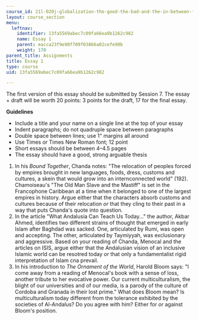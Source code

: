 ```yaml
---
course_id: 21l-020j-globalization-the-good-the-bad-and-the-in-between-fall-2016
layout: course_section
menu:
  leftnav:
    identifier: 13fa5569abec7c09fa66ea9b1262c982
    name: Essay 1
    parent: eacca23f9e90f709f03866a02cefe90b
    weight: 170
parent_title: Assignments
title: Essay 1
type: course
uid: 13fa5569abec7c09fa66ea9b1262c982

---
```


The first version of this essay should be submitted by Session 7. The essay + draft will be worth 20 points: 3 points for the draft, 17 for the final essay.

**Guidelines**

*   Include a title and your name on a single line at the top of your essay
*   Indent paragraphs; do not quadruple space between paragraphs
*   Double space between lines; use 1" margins all around
*   Use Times or Times New Roman font; 12 point
*   Short essays should be between 4–4.5 pages
*   The essay should have a good, strong arguable thesis

1.  In his _Bound Together_, Chanda notes: "The relocation of peoples forced by empires brought in new languages, foods, dress, customs and cultures, a skein that would grow into an internconnected world" (192). Chamoiseau's "The Old Man Slave and the Mastiff" is set in the Francophone Caribbean at a time when it belonged to one of the largest empires in history. Argue either that the characters absorb customs and cultures because of their relocation _or_ that they cling to their past in a way that puts Chanda's quote into question.
2.  In the article "What Andalusia Can Teach Us Today..." the author, Akbar Ahmed, identifies two different strains of thought that emerged in early Islam after Baghdad was sacked. One, articulated by Rumi, was open and accepting. The other, articulated by Taymiyyah, was exclusionary and aggressive. Based on your reading of Chanda, Menocal and the articles on ISIS, argue either that the Andalusian vision of an inclusive Islamic world can be resotred today _or_ that only a fundamentalist rigid interpretation of Islam cna prevail. 
3.  In his introduction to _The Ornament of the World_, Harold Bloom says: "I come away from a reading of Menocal's book with a sense of loss, another tribute to her evocative power. Our current multiculturalism, the blight of our universities and of our media, is a parody of the culture of Cordoba and Granada in their lost prime." What does Bloom mean? Is multiculturalism today different from the tolerance exhibited by the societies of Al-Andalus? Do you agree with him? Either for _or_ against Bloom's position.
